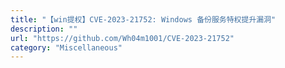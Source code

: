 ```yaml
---
title: "【win提权】CVE-2023-21752: Windows 备份服务特权提升漏洞"
description: ""
url: "https://github.com/Wh04m1001/CVE-2023-21752"
category: "Miscellaneous"
---
```


